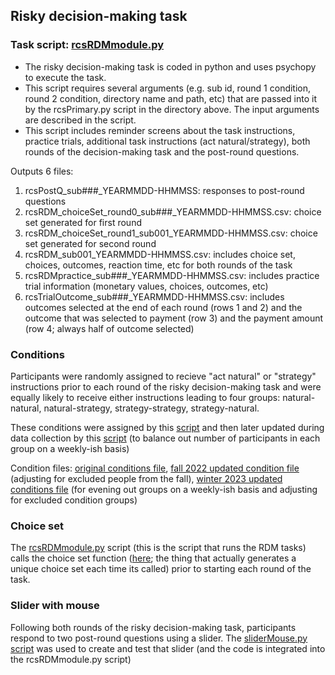 ## Risky decision-making task

### Task script: [rcsRDMmodule.py](rcsRDMmodule.py)
- The risky decision-making task is coded in python and uses psychopy to execute the task. 
- This script requires several arguments (e.g. sub id, round 1 condition, round 2 condition, directory name and path, etc) that are passed into it by the rcsPrimary.py script in the directory above. The input arguments are described in the script. 
- This script includes reminder screens about the task instructions, practice trials, additional task instructions (act natural/strategy), both rounds of the decision-making task and the post-round questions. 

Outputs 6 files:
 1. rcsPostQ_sub###_YEARMMDD-HHMMSS: responses to post-round questions
 2. rcsRDM_choiceSet_round0_sub###_YEARMMDD-HHMMSS.csv: choice set generated for first round
 3. rcsRDM_choiceSet_round1_sub001_YEARMMDD-HHMMSS.csv: choice set generated for second round
 4. rcsRDM_sub001_YEARMMDD-HHMMSS.csv: includes choice set, choices, outcomes, reaction time, etc for both rounds of the task
 5. rcsRDMpractice_sub###_YEARMMDD-HHMMSS.csv: includes practice trial information (monetary values, choices, outcomes, etc)
 6. rcsTrialOutcome_sub###_YEARMMDD-HHMMSS.csv: includes outcomes selected at the end of each round (rows 1 and 2) and the outcome that was selected to payment (row 3) and the payment amount (row 4; always half of outcome selected)

### Conditions
Participants were randomly assigned to recieve "act natural" or "strategy" instructions prior to each round of the risky decision-making task and were equally likely to receive either instructions leading to four groups: natural-natural, natural-strategy, strategy-strategy, strategy-natural. 

These conditions were assigned by this [script](rcsConditionAssignment.py) and then later updated during data collection by this [script](rcsConditionUpdateFile.py) (to balance out number of participants in each group on a weekly-ish basis)

Condition files: [original conditions file](rcsConditionsORIGINAL.csv), [fall 2022 updated condition file](rcsConditions.csv) (adjusting for excluded people from the fall), [winter 2023 updated conditions file](rcsConditionsUpdated_Winter.csv) (for evening out groups on a weekly-ish basis and adjusting for excluded condition groups)


### Choice set
The [rcsRDMmodule.py](rcsRDMmodule.py) script (this is the script that runs the RDM tasks) calls the choice set function ([here](rcsRDMChoiceSet.py); the thing that actually generates a unique choice set each time its called) prior to starting each round of the task.



### Slider with mouse
Following both rounds of the risky decision-making task, participants respond to two post-round questions using a slider. The [sliderMouse.py script](sliderMouse.py) was used to create and test that slider (and the code is integrated into the rcsRDMmodule.py script)
